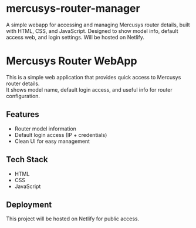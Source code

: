 # mercusys-router-manager
A simple webapp for accessing and managing Mercusys router details, built with HTML, CSS, and JavaScript. Designed to show model info, default access web, and login settings. Will be hosted on Netlify.

# Mercusys Router WebApp

This is a simple web application that provides quick access to Mercusys router details.  
It shows model name, default login access, and useful info for router configuration.  

## Features
- Router model information  
- Default login access (IP + credentials)  
- Clean UI for easy management  

## Tech Stack
- HTML  
- CSS  
- JavaScript  

## Deployment
This project will be hosted on Netlify for public access.
